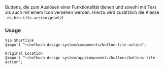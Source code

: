 Buttons, die zum Auslösen einer Funktionalität dienen und sowohl mit Text als auch mit einem Icon versehen werden. Hierzu wird zusätzlich die Klasse `.ds-btn-tile-action` gesetzt.

### Usage  
    
    Via Shortlink 
    @import "~chefkoch-design-system/components/button-tile-action";
    
    Original Location
    @import "~chefkoch-design-system/app/components/buttons/buttons-tile-action";

